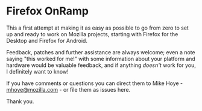 # Firefox OnRamp

This a first attempt at making it as easy as possible to go from zero to set up and ready to work on Mozilla projects,
starting with Firefox for the Desktop and Firefox for Android.

Feedback, patches and further assistance are always welcome; even a note saying "this worked for me!" with some information about your platform and hardware would be valuable feedback, and if anything _doesn't_ work for you, I definitely want to know!

If you have comments or questions you can direct them to Mike Hoye - mhoye@mozilla.com - or file them as issues here.

Thank you.
